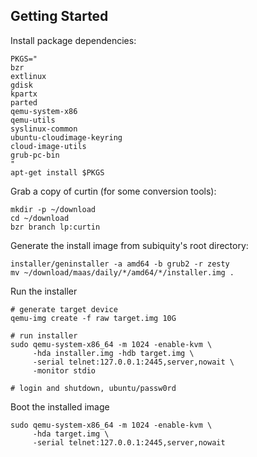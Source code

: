 Getting Started
---------------

Install package dependencies:

    PKGS="
    bzr
    extlinux
    gdisk
    kpartx
    parted
    qemu-system-x86
    qemu-utils
    syslinux-common
    ubuntu-cloudimage-keyring
    cloud-image-utils
    grub-pc-bin
    "
    apt-get install $PKGS

Grab a copy of curtin (for some conversion tools):

    mkdir -p ~/download
    cd ~/download
    bzr branch lp:curtin

Generate the install image from subiquity's root directory:

    installer/geninstaller -a amd64 -b grub2 -r zesty
    mv ~/download/maas/daily/*/amd64/*/installer.img .

Run the installer

    # generate target device
    qemu-img create -f raw target.img 10G

    # run installer
    sudo qemu-system-x86_64 -m 1024 -enable-kvm \
         -hda installer.img -hdb target.img \
         -serial telnet:127.0.0.1:2445,server,nowait \
         -monitor stdio

    # login and shutdown, ubuntu/passw0rd


Boot the installed image

    sudo qemu-system-x86_64 -m 1024 -enable-kvm \
         -hda target.img \
         -serial telnet:127.0.0.1:2445,server,nowait

